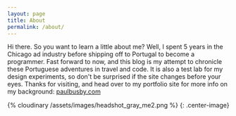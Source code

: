 ```yaml
---
layout: page
title: About
permalink: /about/
---
```


Hi there. So you want to learn a little about me? Well, I spent 5 years in the Chicago ad industry before shipping off to Portugal to become a programmer. Fast forward to now, and this blog is my attempt to chronicle these Portuguese adventures in travel and code. It is also a test lab for my design experiments, so don't be surprised if the site changes before your eyes. Thanks for visiting, and head over to my portfolio site for more info on my background: [paulbusby.com](https://paulbusby.herokuapp.com)

{% cloudinary /assets/images/headshot_gray_me2.png %} {: .center-image}

